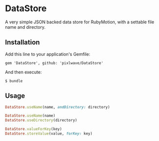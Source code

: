 # DataStore

A very simple JSON backed data store for RubyMotion, with a settable file name and directory.

## Installation

Add this line to your application's Gemfile:

    gem 'DataStore', github: 'pixlwave/DataStore'

And then execute:

    $ bundle

## Usage

```ruby
DataStore.useName(name, andDirectory: directory)

DataStore.useName(name)
DataStore.useDirectory(directory)

DataStore.valueForKey(key)
DataStore.storeValue(value, forKey: key)
```
